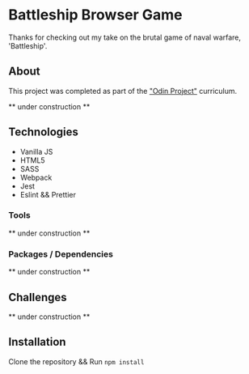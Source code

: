 # Battleship Browser Game
Thanks for checking out my take on the brutal game of naval warfare, 'Battleship'.
## About
This project was completed as part of the ["Odin Project"](https://www.theodinproject.com/) curriculum.

** under construction **

## Technologies
* Vanilla JS
* HTML5
* SASS
* Webpack
* Jest
* Eslint && Prettier
### Tools

** under construction **
### Packages / Dependencies

** under construction **

## Challenges
** under construction **

## Installation
Clone the repository && Run `npm install`
